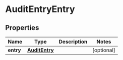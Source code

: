 

# AuditEntryEntry

## Properties

Name | Type | Description | Notes
------------ | ------------- | ------------- | -------------
**entry** | [**AuditEntry**](AuditEntry.md) |  |  [optional]



